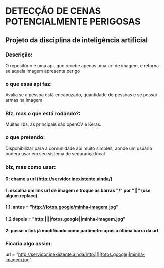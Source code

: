 # DETECÇÃO DE CENAS POTENCIALMENTE PERIGOSAS
## Projeto da disciplina de inteligência artificial

### Descrição:
O repositório é uma api, que recebe apenas uma url de imagem, e retorna se aquela imagem apresenta perigo

### o que essa api faz:
Avalia se a pessoa está encapuzado, quantidade de pessoas e se possui armas na imagem

### Blz, mas o que está rodando?:
Muitas libs, as principais são openCV e Keras.

### o que pretendo:
Disponibilizar para a comunidade api muito simples, aonde um usuário poderá usar em seu sistema de segurança local

### blz, mas como usar:
#### 0: chame a url (http://servidor.inexistente.ainda/)
#### 1: escolha um link url de imagem e troque as barras "/" por "||" (use algum replace)
####    1.1: antes = "http://fotos.google/minha-imagem.jpg"
####    1.2 depois = "http:||||fotos.google||minha-imagem.jpg"
#### 2: passe o link já modificado como parâmetro após a última barra da url

### Ficaria algo assim:
url = "http://servidor.inexistente.ainda/http:||||fotos.google||minha-imagem.jpg"
